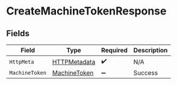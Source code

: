 # CreateMachineTokenResponse


## Fields

| Field                                                   | Type                                                    | Required                                                | Description                                             |
| ------------------------------------------------------- | ------------------------------------------------------- | ------------------------------------------------------- | ------------------------------------------------------- |
| `HttpMeta`                                              | [HTTPMetadata](../../Models/Components/HTTPMetadata.md) | :heavy_check_mark:                                      | N/A                                                     |
| `MachineToken`                                          | [MachineToken](../../Models/Components/MachineToken.md) | :heavy_minus_sign:                                      | Success                                                 |